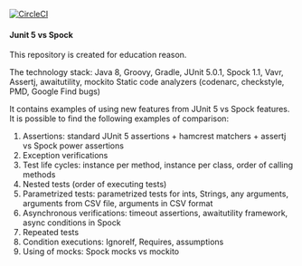 [![CircleCI](https://circleci.com/gh/aplotnikov/junit_5_vs_spock.svg?style=svg)](https://circleci.com/gh/aplotnikov/junit_5_vs_spock)

#### Junit 5 vs Spock

This repository is created for education reason.

The technology stack: Java 8, Groovy, Gradle, JUnit 5.0.1, Spock 1.1,
Vavr, Assertj, awaitutility, mockito
Static code analyzers (codenarc, checkstyle, PMD, Google Find bugs)

It contains examples of using new features from JUnit 5 vs Spock features.
It is possible to find the following examples of comparison:
1. Assertions: standard JUnit 5 assertions + hamcrest matchers + assertj vs Spock power assertions
2. Exception verifications
3. Test life cycles: instance per method, instance per class, order of calling methods
4. Nested tests (order of executing tests)
5. Parametrized tests: parametrized tests for ints, Strings, any arguments, arguments from CSV file, arguments in CSV format
6. Asynchronous verifications: timeout assertions, awaitutility framework, async conditions in Spock
7. Repeated tests
8. Condition executions: IgnoreIf, Requires, assumptions
9. Using of mocks: Spock mocks vs mockito
